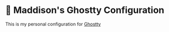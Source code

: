 # 👻 Maddison's Ghostty Configuration

This is my personal configuration for [Ghostty](https://mitchellh.com/ghostty) 
